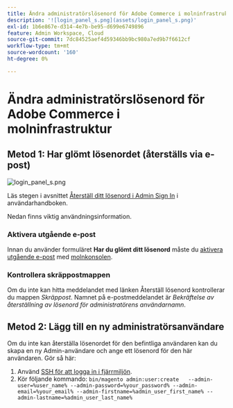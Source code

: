 ```yaml
---
title: Ändra administratörslösenord för Adobe Commerce i molninfrastruktur
description: '![login_panel_s.png](assets/login_panel_s.png)'
exl-id: 1b6e867e-d314-4e7b-be95-d699e6749896
feature: Admin Workspace, Cloud
source-git-commit: 7dc84525aef4d59346bb9bc980a7ed9b7f6612cf
workflow-type: tm+mt
source-wordcount: '160'
ht-degree: 0%

---
```


# Ändra administratörslösenord för Adobe Commerce i molninfrastruktur

## Metod 1: Har glömt lösenordet (återställs via e-post)

![login_panel_s.png](assets/login_panel_s.png)

Läs stegen i avsnittet [Återställ ditt lösenord i Admin Sign In](https://experienceleague.adobe.com/docs/commerce-admin/start/admin/admin-signin.html?lang=sv-SE#admin-sign-in) i användarhandboken.

Nedan finns viktig användningsinformation.

### Aktivera utgående e-post

Innan du använder formuläret **Har du glömt ditt lösenord** måste du [aktivera utgående e-post](https://experienceleague.adobe.com/docs/commerce-cloud-service/user-guide/project/outgoing-emails.html?lang=sv-SE) med [molnkonsolen](https://experienceleague.adobe.com/docs/commerce-cloud-service/user-guide/project/overview.html?lang=sv-SE).

### Kontrollera skräppostmappen

Om du inte kan hitta meddelandet med länken Återställ lösenord kontrollerar du mappen *Skräppost*. Namnet på e-postmeddelandet är *Bekräftelse av återställning av lösenord för administratörens användarnamn*.

## Metod 2: Lägg till en ny administratörsanvändare

Om du inte kan återställa lösenordet för den befintliga användaren kan du skapa en ny Admin-användare och ange ett lösenord för den här användaren. Gör så här:

1. Använd [SSH för att logga in i fjärrmiljön](https://experienceleague.adobe.com/docs/commerce-cloud-service/user-guide/develop/secure-connections.html?lang=sv-SE).
1. Kör följande kommando: `bin/magento admin:user:create   --admin-user=%user_name% --admin-password=%your_password% --admin-email=%your_email% --admin-firstname=%admin_user_first_name% --admin-lastname=%admin_user_last_name%`
